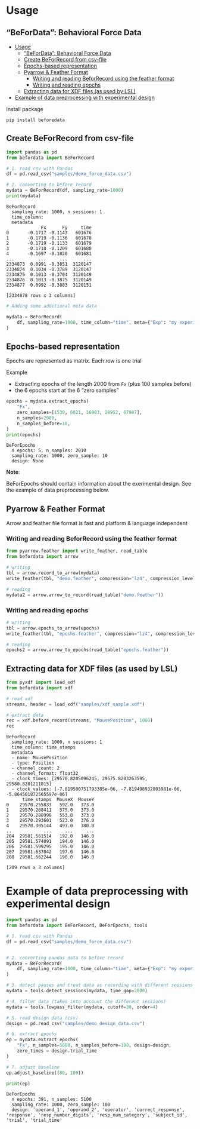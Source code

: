 # Usage

## “BeForData”: Behavioral Force Data


- [Usage](#usage)
  - [“BeForData”: Behavioral Force Data](#befordata-behavioral-force-data)
  - [Create BeForRecord from csv-file](#create-beforrecord-from-csv-file)
  - [Epochs-based representation](#epochs-based-representation)
  - [Pyarrow \& Feather Format](#pyarrow--feather-format)
    - [Writing and reading BeforRecord using the feather format](#writing-and-reading-beforrecord-using-the-feather-format)
    - [Writing and reading epochs](#writing-and-reading-epochs)
  - [Extracting data for XDF files (as used by LSL)](#extracting-data-for-xdf-files-as-used-by-lsl)
- [Example of data preprocessing with experimental design](#example-of-data-preprocessing-with-experimental-design)

Install package

    pip install beforedata

## Create BeForRecord from csv-file

``` python
import pandas as pd
from befordata import BeForRecord

# 1. read csv with Pandas
df = pd.read_csv("samples/demo_force_data.csv")

# 2. converting to before record
mydata = BeForRecord(df, sampling_rate=1000)
print(mydata)
```

    BeForRecord
      sampling_rate: 1000, n sessions: 1
      time_column:
      metadata
                 Fx      Fy     time
    0       -0.1717 -0.1143   601676
    1       -0.1719 -0.1136   601678
    2       -0.1719 -0.1133   601679
    3       -0.1718 -0.1209   601680
    4       -0.1697 -0.1020   601681
    ...         ...     ...      ...
    2334873  0.0991 -0.3851  3120147
    2334874  0.1034 -0.3789  3120147
    2334875  0.1013 -0.3704  3120149
    2334876  0.1013 -0.3875  3120149
    2334877  0.0992 -0.3883  3120151

    [2334878 rows x 3 columns]

``` python
# Adding some additional meta data

mydata = BeForRecord(
    df, sampling_rate=1000, time_column="time", meta={"Exp": "my experiment"}
)
```

## Epochs-based representation

Epochs are represented as matrix. Each row is one trial

Example

-   Extracting epochs of the length 2000 from `Fx` (plus 100 samples
    before)
-   the 6 epochs start at the 6 “zero samples”

``` python
epochs = mydata.extract_epochs(
    "Fx",
    zero_samples=[1530, 6021, 16983, 28952, 67987],
    n_samples=2000,
    n_samples_before=10,
)
print(epochs)
```

    BeForEpochs
      n epochs: 5, n_samples: 2010
      sampling_rate: 1000, zero_sample: 10
      design: None

**Note**:

BeForEpochs should contain information about the exerimental design. See
the example of data preprocessing below.

## Pyarrow & Feather Format

Arrow and feather file format is fast and platform & language
independent

### Writing and reading BeforRecord using the feather format

``` python
from pyarrow.feather import write_feather, read_table
from befordata import arrow

# writing
tbl = arrow.record_to_arrow(mydata)
write_feather(tbl, "demo.feather", compression="lz4", compression_level=6)

# reading
mydata2 = arrow.arrow_to_record(read_table("demo.feather"))
```

### Writing and reading epochs

``` python
# writing
tbl = arrow.epochs_to_arrow(epochs)
write_feather(tbl, "epochs.feather", compression="lz4", compression_level=6)

# reading
epochs2 = arrow.arrow_to_epochs(read_table("epochs.feather"))
```

## Extracting data for XDF files (as used by LSL)

``` python
from pyxdf import load_xdf
from befordata import xdf

# read xdf
streams, header = load_xdf("samples/xdf_sample.xdf")

# extract data
rec = xdf.before_record(streams, "MousePosition", 1000)
rec
```

    BeForRecord
      sampling_rate: 1000, n sessions: 1
      time_column: time_stamps
      metadata
      - name: MousePosition
      - type: Position
      - channel_count: 2
      - channel_format: float32
      - clock_times: [29570.8205096245, 29575.8203263595, 29580.8201211015]
      - clock_values: [-7.819500751793385e-06, -7.819498932803981e-06, -5.864501872565597e-06]
          time_stamps  MouseX  MouseY
    0    29570.255833   592.0   373.0
    1    29570.268411   575.0   373.0
    2    29570.280998   553.0   373.0
    3    29570.293601   523.0   376.0
    4    29570.305144   493.0   380.0
    ..            ...     ...     ...
    204  29581.561514   192.0   146.0
    205  29581.574091   194.0   146.0
    206  29581.599295   195.0   146.0
    207  29581.637042   197.0   146.0
    208  29581.662244   198.0   146.0

    [209 rows x 3 columns]

# Example of data preprocessing with experimental design

``` python
import pandas as pd
from befordata import BeForRecord, BeForEpochs, tools

# 1. read csv with Pandas
df = pd.read_csv("samples/demo_force_data.csv")


# 2. converting pandas data to before record
mydata = BeForRecord(
    df, sampling_rate=1000, time_column="time", meta={"Exp": "my experiment"}
)

# 3. detect pauses and treat data as recording with different sessions
mydata = tools.detect_sessions(mydata, time_gap=2000)

# 4. filter data (takes into account the different sessions)
mydata = tools.lowpass_filter(mydata, cutoff=30, order=4)

# 5. read design data (csv)
design = pd.read_csv("samples/demo_design_data.csv")

# 6. extract epochs
ep = mydata.extract_epochs(
    "Fx", n_samples=5000, n_samples_before=100, design=design,
    zero_times = design.trial_time
)

# 7. adjust baseline
ep.adjust_baseline((80, 100))

print(ep)
```

    BeForEpochs
      n epochs: 391, n_samples: 5100
      sampling_rate: 1000, zero_sample: 100
      design: 'operand_1', 'operand_2', 'operator', 'correct_response', 'response', 'resp_number_digits', 'resp_num_category', 'subject_id', 'trial', 'trial_time'
